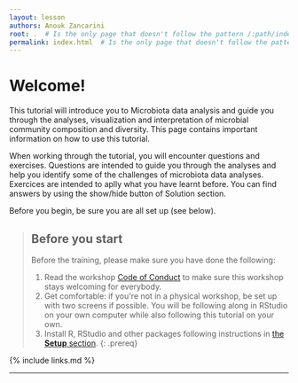 ```yaml
---
layout: lesson
authors: Anouk Zancarini
root: .  # Is the only page that doesn't follow the pattern /:path/index.html
permalink: index.html  # Is the only page that doesn't follow the pattern /:path/index.html
---
```


# Welcome!

This tutorial will introduce you to Microbiota data analysis and guide you through the analyses, visualization and interpretation of microbial community composition and diversity. This page contains important information on how to use this tutorial.      
  
When working through the tutorial, you will encounter questions and exercises. Questions are intended to guide you through the analyses and help you identify some of the challenges of microbiota data analyses. Exercices are intended to aplly what you have learnt before. You can find answers by using the show/hide button of Solution section.  

Before you begin, be sure you are all set up (see below).

> ## Before you start
>
> Before the training, please make sure you have done the following: 
>
> 1. Read the workshop [Code of Conduct](https://docs.carpentries.org/topic_folders/policies/code-of-conduct.html) to make sure this workshop stays welcoming for everybody.
> 2. Get comfortable: if you're not in a physical workshop, be set up with two screens if possible. You will be following along in RStudio on your own computer while also following this tutorial on your own.
> 3. Install R, RStudio and other packages following instructions in [the **Setup** section](https://scienceparkstudygroup.github.io/microbiome-lesson/setup.html).
{: .prereq}


{% include links.md %}


----



